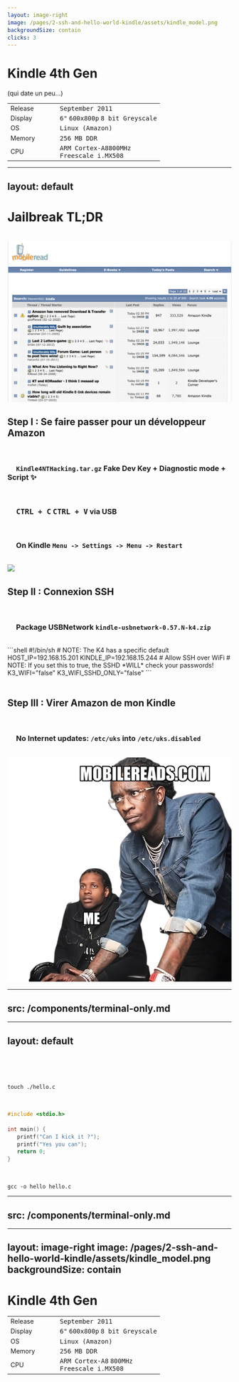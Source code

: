 ```yaml
---
layout: image-right
image: /pages/2-ssh-and-hello-world-kindle/assets/kindle_model.png
backgroundSize: contain
clicks: 3
---
```


<div class="flex w-full h-full flex-col items-center justify-center">
    <h1><span class="doom-gradient">Kindle</span> 4th Gen</h1>
    <p v-motion v-click :initial="{ y: -50 }" :enter="{ y: 0 }">(qui date un peu...)</p>
    <div v-motion v-click :initial="{ y: 500 }" :enter="{ y: 0, transition: { delay: 0, duration: 400 } }" class="tab">
        <div v-if="$clicks > 1 && $clicks < 3">
            <SlidevVideo  autoplay autoreset="slide" border="rounded">
                <source src="/pages/2-ssh-and-hello-world-kindle/assets/eink.webm" type="video/webm" />
            </SlidevVideo>
        </div>
        <div v-if="$clicks > 2" v-click="[3, 4]" v-motion :initial="{ y: 500 }" :enter="{ y: 0, transition: { delay: 0, duration: 400 } }">

|         |     |     |     |                                                                             |
| ------- | --- | --- | --- | --------------------------------------------------------------------------- |
| Release |     |     |     | <kbd>September 2011</kbd>                                                   |
| Display |     |     |     | <kbd>6"</kbd> <kbd>600x800p</kbd> <kbd>8 bit Greyscale</kbd>                |
| OS      |     |     |     | <kbd>Linux (Amazon)</kbd>                                                   |
| Memory  |     |     |     | <kbd>256 MB DDR</kbd>                                                       |
| CPU     |     |     |     | <kbd>ARM Cortex-A8</kbd><kbd>800MHz</kbd> <br/><kbd>Freescale i.MX508</kbd> |

</div>
</div>
</div>

---
layout: default
---

# <div class="doom-gradient">Jailbreak TL;DR</div>

<br/>

<!--
1 -> 7
-->

<img  v-if="$clicks < 2" v-click="[1, 2]" v-motion :initial="{ x: 100 }" :enter="{ x: 0 }" :leave="{ x: 100 }" absolute class="rounded bottom-5 right-0" src="/pages/2-ssh-and-hello-world-kindle/assets/mobilereads.png" w-150>

## <span v-click="[2, 7]" :class="{ 'is-done': $clicks >= 7 }"> <CheckIcon v-if="$clicks >= 7" class='check-icon'/> Step I : Se faire passer pour un développeur Amazon </span>

<div v-if="$clicks < 7" v-motion :initial="{ x: 0 }" :leave="{ x: 50 }">
    <br/>
    <div v-click="[3, 7]"><h3>&nbsp&nbsp&nbsp&nbsp <code>Kindle4NTHacking.tar.gz</code>  Fake Dev Key + Diagnostic mode + Script ✨</h3></div>
    <br/>
    <div v-click="[4, 7]"><h3>&nbsp&nbsp&nbsp&nbsp <kbd>CTRL + C</kbd> <kbd>CTRL + V</kbd> via USB </h3></div> 
    <br/>
    <div v-click="[5, 7]"><h3>&nbsp&nbsp&nbsp&nbsp On Kindle <code>Menu -> Settings -> Menu -> Restart</code> </h3></div>
</div>

<br/>

<img  v-click="[6, 7]" v-motion :initial="{ x: 100 }" :enter="{ x: 0 }" :leave="{ x: 100 }" absolute class="rounded bottom-5 right-0" src="/pages/2-ssh-and-hello-world-kindle/assets/real_jailbreak.jpg" w-90>

<!--
8 -> 11
-->

## <span  v-click="8" :class="{ 'is-done': $clicks >= 11 }" > <CheckIcon v-if="$clicks >= 11" class='check-icon'/> Step II : Connexion SSH </span>

<div v-if="$clicks >= 9 && $clicks < 12" v-motion :initial="{ x: 0 }">
    <br/>
    <div v-click="[9, 11]"><h3>&nbsp&nbsp&nbsp&nbsp Package USBNetwork <code>kindle-usbnetwork-0.57.N-k4.zip</code></h3></div>
    <br/>
    <div v-click="[10, 11]">
        <div ml-5 w-150>
```shell
#!/bin/sh
# NOTE: The K4 has a specific default
HOST_IP=192.168.15.201
KINDLE_IP=192.168.15.244
# Allow SSH over WiFi
# NOTE: If you set this to true, the SSHD *WILL* check your passwords!
K3_WIFI="false"
K3_WIFI_SSHD_ONLY="false"
```
        </div> 
    </div> 
</div>

<br/>

<!--
9 -> 15
-->

## <span v-click="12" :class="{ 'is-done': $clicks >= 14 }"  > <CheckIcon v-if="$clicks >= 14" class='check-icon'/> Step III : Virer Amazon de mon Kindle</span>

<div v-if="$clicks >= 13 && $clicks <= 14" v-motion :initial="{ x: 0 }">
    <br/>
    <div v-click="[13, 14]"><h3>&nbsp&nbsp&nbsp&nbsp No Internet updates:  <code>/etc/uks</code> into <code>/etc/uks.disabled</code></h3></div>
    <br/>
</div>

<img v-motion :initial="{ x: 50 }" :enter="{ x: 0 }" v-click="15" absolute class="bottom-0 right-0" src="/pages/2-ssh-and-hello-world-kindle/assets/lil_durk_meme.png" w-90>

---
src: /components/terminal-only.md
---

---
layout: default
---

<br />
<br />
<br />

```shell
touch ./hello.c
```

<br />

```c
#include <stdio.h>

int main() {
   printf("Can I kick it ?");
   printf("Yes you can");
   return 0;
}
```

<br />

```shell
gcc -o hello hello.c
```

---
src: /components/terminal-only.md
---

---
layout: image-right
image: /pages/2-ssh-and-hello-world-kindle/assets/kindle_model.png
backgroundSize: contain
---

<div class="flex w-full h-full flex-col items-center justify-center">
<h1><span class="doom-gradient">Kindle</span> 4th Gen</h1>

|         |     |     |     |                                                                                                                                                                                                                  |
| ------- | --- | --- | --- | ---------------------------------------------------------------------------------------------------------------------------------------------------------------------------------------------------------------- |
| Release |     |     |     | <kbd>September 2011</kbd>                                                                                                                                                                                        |
| Display |     |     |     | <kbd>6"</kbd> <kbd>600x800p</kbd> <kbd>8 bit Greyscale</kbd>                                                                                                                                                     |
| OS      |     |     |     | <kbd>Linux (Amazon)</kbd>                                                                                                                                                                                        |
| Memory  |     |     |     | <kbd>256 MB DDR</kbd>                                                                                                                                                                                            |
| CPU     |     |     |     | <span v-mark.circle="{ color: '#F73201', strokeWidth:2, padding:[15, 15, 15, 15], iterations: 4, animationDuration: 1200}"> <kbd>ARM Cortex-A8</kbd> </span> <kbd>800MHz</kbd> <br/><kbd>Freescale i.MX508</kbd> |

</div>
